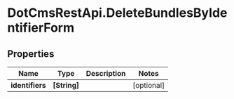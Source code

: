 # DotCmsRestApi.DeleteBundlesByIdentifierForm

## Properties

Name | Type | Description | Notes
------------ | ------------- | ------------- | -------------
**identifiers** | **[String]** |  | [optional] 


